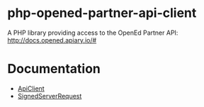 # php-opened-partner-api-client
A PHP library providing access to the OpenEd Partner API: http://docs.opened.apiary.io/#

Documentation
=============
* [ApiClient](docs/OpenEd-ApiClient.md)
* [SignedServerRequest](docs/OpenEd-SignedServerRequest.md)
 
